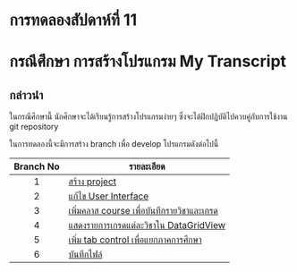 # การทดลองสัปดาห์ที่ 11  #
# กรณึศึกษา การสร้างโปรแกรม My Transcript #

## กล่าวนำ ##

ในกรณีศึกษานี้ นักศึกษาจะได้เรียนรู้การสร้างโปรแกรมง่ายๆ ซึ่งจะได้ฝึกปฏิบัติไปควบคู่กับการใช้งาน git repository

ในการทดลองนี้จะมีการสร้าง branch เพื่อ develop โปรแกรมดังต่อไปนี้

|Branch No|     รายละเอียด                |
|:-------:|-----------------------------|
|    1    | [สร้าง project](./Week_11_CaseStudy_MyTranscript_Branch1.md) |
|    2    | [แก้ไข User Interface](./Week_11_CaseStudy_MyTranscript_Branch2.md) |
|    3    | [เพิ่มคลาส course เพื่อบันทึกรายวิชาและเกรด]()|
|    4    | [แสดงรายการเกรดแต่ละวิชาใน DataGridView]()|
|    5    | [เพิ่ม tab control เพื่อแยกภาคการศึกษา]()|
|    6    | [บันทึกไฟล์]()|



